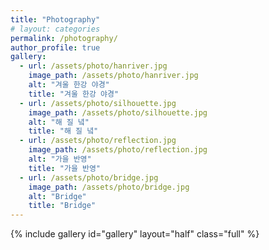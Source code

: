 ```yaml
---
title: "Photography"
# layout: categories
permalink: /photography/
author_profile: true
gallery:
  - url: /assets/photo/hanriver.jpg
    image_path: /assets/photo/hanriver.jpg
    alt: "겨울 한강 야경"
    title: "겨울 한강 야경"
  - url: /assets/photo/silhouette.jpg
    image_path: /assets/photo/silhouette.jpg
    alt: "해 질 녘"
    title: "해 질 녘"
  - url: /assets/photo/reflection.jpg
    image_path: /assets/photo/reflection.jpg
    alt: "가을 반영"
    title: "가을 반영"
  - url: /assets/photo/bridge.jpg
    image_path: /assets/photo/bridge.jpg
    alt: "Bridge"
    title: "Bridge"
---
```


{% include gallery id="gallery" layout="half" class="full" %}
